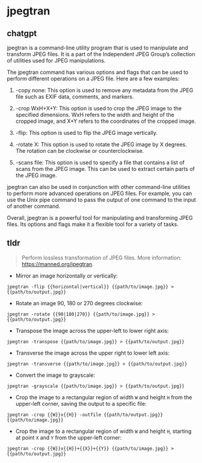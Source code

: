 # jpegtran 
## chatgpt 
jpegtran is a command-line utility program that is used to manipulate and transform JPEG files. It is a part of the Independent JPEG Group’s collection of utilities used for JPEG manipulations.

The jpegtran command has various options and flags that can be used to perform different operations on a JPEG file. Here are a few examples:

1. -copy none: This option is used to remove any metadata from the JPEG file such as EXIF data, comments, and markers.

2. -crop WxH+X+Y: This option is used to crop the JPEG image to the specified dimensions. WxH refers to the width and height of the cropped image, and X+Y refers to the coordinates of the cropped image.

3. -flip: This option is used to flip the JPEG image vertically.

4. -rotate X: This option is used to rotate the JPEG image by X degrees. The rotation can be clockwise or counterclockwise.

5. -scans file: This option is used to specify a file that contains a list of scans from the JPEG image. This can be used to extract certain parts of the JPEG image.

jpegtran can also be used in conjunction with other command-line utilities to perform more advanced operations on JPEG files. For example, you can use the Unix pipe command to pass the output of one command to the input of another command.

Overall, jpegtran is a powerful tool for manipulating and transforming JPEG files. Its options and flags make it a flexible tool for a variety of tasks. 

## tldr 
 
> Perform lossless transformation of JPEG files.
> More information: <https://manned.org/jpegtran>.

- Mirror an image horizontally or vertically:

`jpegtran -flip {{horizontal|vertical}} {{path/to/image.jpg}} > {{path/to/output.jpg}}`

- Rotate an image 90, 180 or 270 degrees clockwise:

`jpegtran -rotate {{90|180|270}} {{path/to/image.jpg}} > {{path/to/output.jpg}}`

- Transpose the image across the upper-left to lower right axis:

`jpegtran -transpose {{path/to/image.jpg}} > {{path/to/output.jpg}}`

- Transverse the image across the upper right to lower left axis:

`jpegtran -transverse {{path/to/image.jpg}} > {{path/to/output.jpg}}`

- Convert the image to grayscale:

`jpegtran -grayscale {{path/to/image.jpg}} > {{path/to/output.jpg}}`

- Crop the image to a rectangular region of width `W` and height `H` from the upper-left corner, saving the output to a specific file:

`jpegtran -crop {{W}}x{{H}} -outfile {{path/to/output.jpg}} {{path/to/image.jpg}}`

- Crop the image to a rectangular region of width `W` and height `H`, starting at point `X` and `Y` from the upper-left corner:

`jpegtran -crop {{W}}x{{H}}+{{X}}+{{Y}} {{path/to/image.jpg}} > {{path/to/output.jpg}}`
